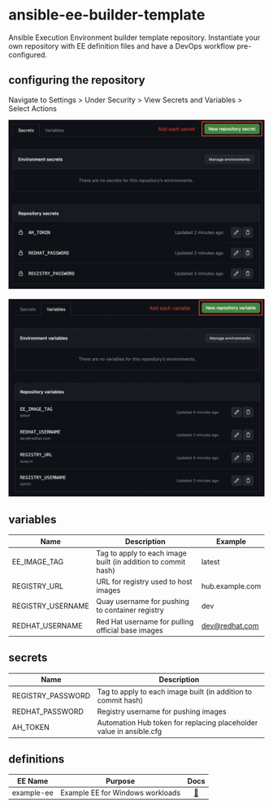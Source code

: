 # ansible-ee-builder-template

Ansible Execution Environment builder template repository. Instantiate your own repository with EE definition files and have a DevOps workflow pre-configured.

## configuring the repository

Navigate to Settings > Under Security > View Secrets and Variables > Select Actions

![add secrets](./attachments/add_secrets.png)
<br><br>
![add variables](./attachments/add_vars.png)

## variables

| Name | Description | Example |
| --- | --- | --- |
| EE_IMAGE_TAG | Tag to apply to each image built (in addition to commit hash) | latest |
| REGISTRY_URL | URL for registry used to host images | hub.example.com |
| REGISTRY_USERNAME | Quay username for pushing to container registry | dev |
| REDHAT_USERNAME | Red Hat username for pulling official base images | dev@redhat.com |

## secrets

| Name | Description |
| --- | --- |
| REGISTRY_PASSWORD | Tag to apply to each image built (in addition to commit hash) |
| REDHAT_PASSWORD | Registry username for pushing images |
| AH_TOKEN | Automation Hub token for replacing placeholder value in ansible.cfg |

## definitions

| EE Name | Purpose | Docs |
| --- | --- | :---: |
| example-ee | Example EE for Windows workloads | [📝](./example-ee/execution-environment.yml) |